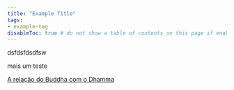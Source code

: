 ```yaml
---
title: "Example Title"
tags:
- example-tag
disableToc: true # do not show a table of contents on this page if enabled
---
```


dsfdsfdsdfsw

mais um teste

[A relação do Buddha com o Dhamma](A%20relação%20do%20Buddha%20com%20o%20Dhamma.md)
